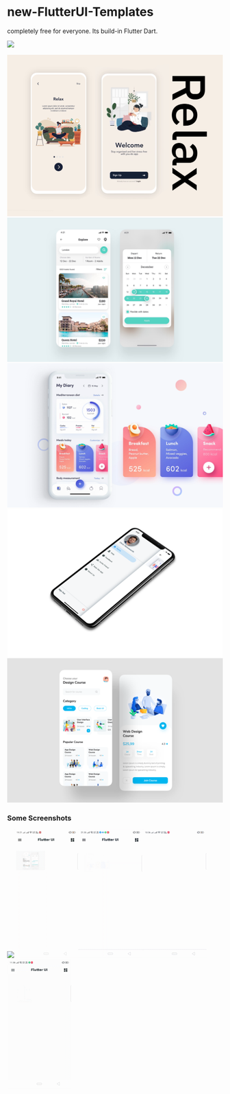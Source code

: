 # new-FlutterUI-Templates

completely free for everyone. Its build-in Flutter Dart.

<a href="https://www.buymeacoffee.com/evanLiu">
<img src="https://cdn.buymeacoffee.com/buttons/v2/default-yellow.png" height="60">
</a>

![Image](best_flutter_ui_templates/assets/introduction_animation/introduction_animation.png)
![Image](best_flutter_ui_templates/assets/hotel/hotel_booking.png)
![Image](best_flutter_ui_templates/assets/fitness_app/fitness_app.png)
![Image](images/custom_drawer.png)
![Image](best_flutter_ui_templates/assets/design_course/design_course.png)

### Some Screenshots

<img src="images/introduction_animation.gif" height="300em"><img src="images/hotel_booking.gif" height="300em"><img src="images/custom_drawer.gif" height="300em"><img src="images/fitness_app.gif" height="300em" /> <img src="images/design_course.gif" height="300em" />
